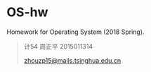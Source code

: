 # OS-hw

Homework for Operating System (2018 Spring).

> 计54 周正平 2015011314
>
> zhouzp15@mails.tsinghua.edu.cn

